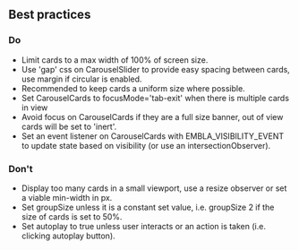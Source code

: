 ## Best practices

### Do

- Limit cards to a max width of 100% of screen size.
- Use 'gap' css on CarouselSlider to provide easy spacing between cards, use margin if circular is enabled.
- Recommended to keep cards a uniform size where possible.
- Set CarouselCards to focusMode='tab-exit' when there is multiple cards in view
- Avoid focus on CarouselCards if they are a full size banner, out of view cards will be set to 'inert'.
- Set an event listener on CarouselCards with EMBLA_VISIBILITY_EVENT to update state based on visibility (or use an intersectionObserver).

### Don't

- Display too many cards in a small viewport, use a resize observer or set a viable min-width in px.
- Set groupSize unless it is a constant set value, i.e. groupSize 2 if the size of cards is set to 50%.
- Set autoplay to true unless user interacts or an action is taken (i.e. clicking autoplay button).
